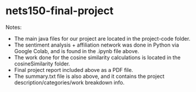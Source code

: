 # nets150-final-project

Notes: 
- The main java files for our project are located in the project-code folder. 
- The sentiment analysis + affiliation network was done in Python via Google Colab, and is found in the .ipynb file above. 
- The work done for the cosine similarity calculations is located in the cosineSimilarity folder.
- Final project report included above as a PDF file.
- The summary.txt file is also above, and it contains the project description/categories/work breakdown info.
